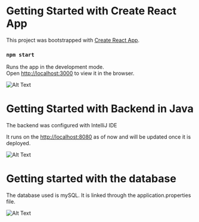 # Getting Started with Create React App

This project was bootstrapped with [Create React App](https://github.com/facebook/create-react-app).
### `npm start`

Runs the app in the development mode.\
Open [http://localhost:3000](http://localhost:3000) to view it in the browser.

![ Alt Text](https://media.giphy.com/media/SQF40hti5GDvQW8Fbe/giphy.gif)

# Getting Started with Backend in Java
The backend was configured with IntelliJ IDE

It runs on the [http://localhost:8080](http://localhost:8080) as of now and will be updated once it is deployed.



![ Alt Text](https://media.giphy.com/media/xTyg05ci5DJy2nvauw/giphy.gif)


# Getting started with the database
The database used is mySQL.
It is linked through the application.properties file.

![ Alt Text](https://media.giphy.com/media/I6XQPmWaqgP3Vu2qqh/giphy.gif)
